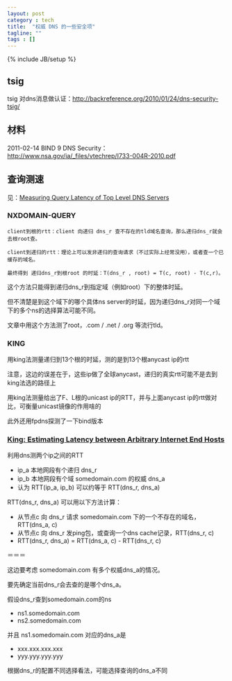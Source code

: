 ```yaml
---
layout: post
category : tech
title:  "权威 DNS 的一些安全项"
tagline: ""
tags : [] 
---
```

{% include JB/setup %}

## tsig

tsig 对dns消息做认证：http://backreference.org/2010/01/24/dns-security-tsig/

## 材料
2011-02-14 BIND 9 DNS Security：http://www.nsa.gov/ia/_files/vtechrep/I733-004R-2010.pdf

## 查询测速

见：[Measuring Query Latency of Top Level DNS Servers](http://netsec.ccert.edu.cn/duanhx/files/2013/02/latency.pdf)

### NXDOMAIN-QUERY

    client到根的rtt：client 向递归 dns_r 查不存在的tld域名查询，那么递归dns_r就会去根root查。 

    client到递归的rtt：理论上可以发非递归的查询请求（不过实际上经常没用），或者查一个已缓存的域名。

    最终得到 递归dns_r到根root 的时延：T(dns_r , root) = T(c, root) - T(c,r)。


这个方法只能得到递归dns_r到指定域（例如root）下的整体时延。

但不清楚是到这个域下的哪个具体ns server的时延，因为递归dns_r对同一个域下的多个ns的选择算法可能不同。

文章中用这个方法测了root，.com / .net / .org 等流行tld。

### KING

用king法测量递归到13个根的时延，测的是到13个根anycast ip的rtt

注意，这边的误差在于，这些ip做了全球anycast，递归的真实rtt可能不是去到king法选的路径上

用king法测量给出了F、L根的unicast ip的RTT，并与上面anycast ip的rtt做对比，可衡量unicast镜像的作用啥的


此外还用fpdns探测了一下bind版本 

###  [King: Estimating Latency between Arbitrary Internet End Hosts](http://homes.cs.washington.edu/~gribble/papers/king.pdf)

利用dns测两个ip之间的RTT
- ip_a 本地网段有个递归 dns_r
- ip_b 本地网段有个域 somedomain.com 的权威 dns_a
- 认为 RTT(ip_a, ip_b) 可以约等于 RTT(dns_r, dns_a)


RTT(dns_r, dns_a) 可以用以下方法计算：
- 从节点c 向 dns_r 请求 somedomain.com 下的一个不存在的域名，RTT(dns_a, c)
- 从节点c 向 dns_r 发ping包，或查询一个dns cache记录，RTT(dns_r, c)
- RTT(dns_r, dns_a) = RTT(dns_a, c) - RTT(dns_r, c)

＝＝＝

这边要考虑 somedomain.com 有多个权威dns_a的情况。

要先确定当前dns_r会去查的是哪个dns_a。

假设dns_r查到somedomain.com的ns
- ns1.somedomain.com
- ns2.somedomain.com

并且 ns1.somedomain.com 对应的dns_a是
- xxx.xxx.xxx.xxx
- yyy.yyy.yyy.yyy

根据dns_r的配置不同选择看法，可能选择查询的dns_a不同 
